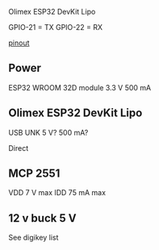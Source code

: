 Olimex ESP32 DevKit Lipo

GPIO-21 = TX
GPIO-22 = RX

[pinout](https://www.olimex.com/Products/IoT/ESP32/ESP32-DevKit-LiPo/resources/ESP32-DevKit-Lipo-GPIOs.png)

## Power
ESP32 WROOM 32D module
3.3 V 500 mA

## Olimex ESP32 DevKit Lipo
USB
UNK
5 V? 500 mA?

Direct

## MCP 2551
VDD 7 V max
IDD 75 mA max

## 12 v buck 5 V
See digikey list


